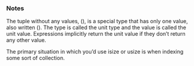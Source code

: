 ### Notes
The tuple without any values, (), is a special type that has only one value, also written (). The type is called the unit type and the value is called the unit value. Expressions implicitly return the unit value if they don’t return any other value.

The primary situation in which you’d use isize or usize is when indexing some sort of collection.
